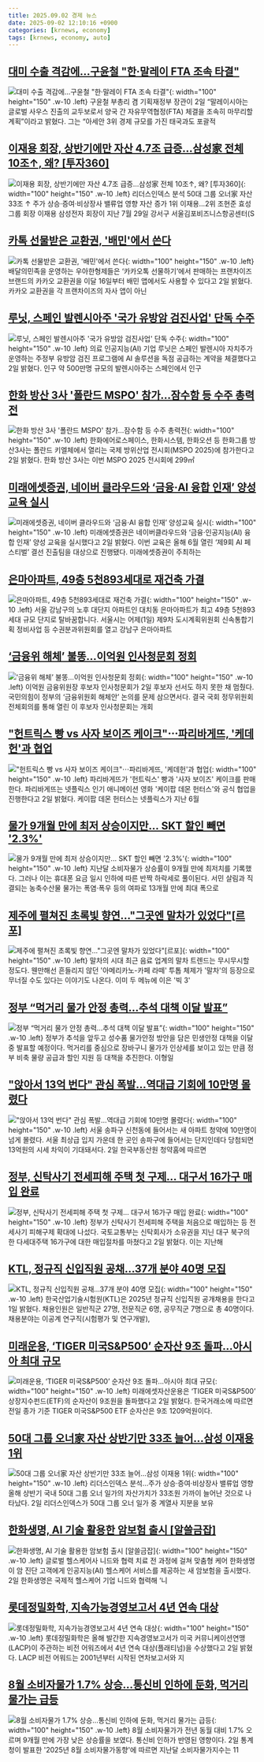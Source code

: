 ```yaml
---
title: 2025.09.02 경제 뉴스
date: 2025-09-02 12:10:16 +0900
categories: [krnews, economy]
tags: [krnews, economy, auto]
---
```

## [대미 수출 격감에…구윤철 "한·말레이 FTA 조속 타결"](https://n.news.naver.com/mnews/article/011/0004527984)

![대미 수출 격감에…구윤철 "한·말레이 FTA 조속 타결"](https://mimgnews.pstatic.net/image/origin/011/2025/09/02/4527984.jpg?type=nf220_150){: width="100" height="150" .w-10 .left}
구윤철 부총리 겸 기획재정부 장관이 2일 “말레이시아는 글로벌 사우스 진출의 교두보로서 양국 간 자유무역협정(FTA) 체결을 조속히 마무리할 계획”이라고 밝혔다. 그는 “아세안 3위 경제 규모를 가진 태국과도 포괄적

## [이재용 회장, 상반기에만 자산 4.7조 급증…삼성家 전체 10조↑, 왜? [투자360]](https://n.news.naver.com/mnews/article/016/0002522519)

![이재용 회장, 상반기에만 자산 4.7조 급증…삼성家 전체 10조↑, 왜? [투자360]](https://mimgnews.pstatic.net/image/origin/016/2025/09/02/2522519.jpg?type=nf220_150){: width="100" height="150" .w-10 .left}
리더스인덱스 분석 50대 그룹 오너家 자산 33조 ↑ 주가 상승·증여·비상장사 밸류업 영향 자산 증가 1위 이재용…2위 조현준 효성그룹 회장 이재용 삼성전자 회장이 지난 7월 29일 강서구 서울김포비즈니스항공센터(S

## [카톡 선물받은 교환권, '배민'에서 쓴다](https://n.news.naver.com/mnews/article/011/0004527989)

![카톡 선물받은 교환권, '배민'에서 쓴다](https://mimgnews.pstatic.net/image/origin/011/2025/09/02/4527989.jpg?type=nf220_150){: width="100" height="150" .w-10 .left}
배달의민족을 운영하는 우아한형제들은 ‘카카오톡 선물하기’에서 판매하는 프랜차이즈 브랜드의 카카오 교환권을 이달 16일부터 배민 앱에서도 사용할 수 있다고 2일 밝혔다. 카카오 교환권을 각 프랜차이즈의 자사 앱이 아닌

## [루닛, 스페인 발렌시아주 '국가 유방암 검진사업' 단독 수주](https://n.news.naver.com/mnews/article/008/0005244232)

![루닛, 스페인 발렌시아주 '국가 유방암 검진사업' 단독 수주](https://mimgnews.pstatic.net/image/origin/008/2025/09/02/5244232.jpg?type=nf220_150){: width="100" height="150" .w-10 .left}
의료 인공지능(AI) 기업 루닛은 스페인 발렌시아 자치주가 운영하는 주정부 유방암 검진 프로그램에 AI 솔루션을 독점 공급하는 계약을 체결했다고 2일 밝혔다. 인구 약 500만명 규모의 발렌시아주는 스페인에서 인구

## [한화 방산 3사 '폴란드 MSPO' 참가…잠수함 등 수주 총력전](https://n.news.naver.com/mnews/article/008/0005244221)

![한화 방산 3사 '폴란드 MSPO' 참가…잠수함 등 수주 총력전](https://mimgnews.pstatic.net/image/origin/008/2025/09/02/5244221.jpg?type=nf220_150){: width="100" height="150" .w-10 .left}
한화에어로스페이스, 한화시스템, 한화오션 등 한화그룹 방산3사는 폴란드 키엘체에서 열리는 국제 방위산업 전시회(MSPO 2025)에 참가한다고 2일 밝혔다. 한화 방산 3사는 이번 MSPO 2025 전시회에 299㎡

## [미래에셋증권, 네이버 클라우드와 ‘금융·AI 융합 인재’ 양성교육 실시](https://n.news.naver.com/mnews/article/011/0004528012)

![미래에셋증권, 네이버 클라우드와 ‘금융·AI 융합 인재’ 양성교육 실시](https://mimgnews.pstatic.net/image/origin/011/2025/09/02/4528012.jpg?type=nf220_150){: width="100" height="150" .w-10 .left}
미래에셋증권은 네이버클라우드와 ‘금융·인공지능(AI) 융합 인재’ 양성 교육을 실시했다고 2일 밝혔다. 이번 교육은 올해 6월 열린 ‘제9회 AI 페스티벌’ 결선 진출팀을 대상으로 진행됐다. 미래에셋증권이 주최하는

## [은마아파트, 49층 5천893세대로 재건축 가결](https://n.news.naver.com/mnews/article/056/0012020823)

![은마아파트, 49층 5천893세대로 재건축 가결](https://mimgnews.pstatic.net/image/origin/056/2025/09/02/12020823.jpg?type=nf220_150){: width="100" height="150" .w-10 .left}
서울 강남구의 노후 대단지 아파트인 대치동 은마아파트가 최고 49층 5천893세대 규모 단지로 탈바꿈합니다. 서울시는 어제(1일) 제9차 도시계획위원회 신속통합기획 정비사업 등 수권분과위원회를 열고 강남구 은마아파트

## [‘금융위 해체’ 불똥…이억원 인사청문회 정회](https://n.news.naver.com/mnews/article/011/0004528047)

![‘금융위 해체’ 불똥…이억원 인사청문회 정회](https://mimgnews.pstatic.net/image/origin/011/2025/09/02/4528047.jpg?type=nf220_150){: width="100" height="150" .w-10 .left}
이억원 금융위원장 후보자 인사청문회가 2일 후보자 선서도 하지 못한 채 멈췄다. 국민의힘이 정부의 ‘금융위원회 해체안’ 논의를 문제 삼으면서다. 결국 국회 정무위원회 전체회의를 통해 열린 이 후보자 인사청문회는 개회

## ["헌트릭스 빵 vs 사자 보이즈 케이크"⋯파리바게뜨, '케데헌'과 협업](https://n.news.naver.com/mnews/article/031/0000961774)

!["헌트릭스 빵 vs 사자 보이즈 케이크"⋯파리바게뜨, '케데헌'과 협업](https://mimgnews.pstatic.net/image/origin/031/2025/09/02/961774.jpg?type=nf220_150){: width="100" height="150" .w-10 .left}
파리바게뜨가 '헌트릭스' 빵과 '사자 보이즈' 케이크를 판매한다. 파리바게뜨는 넷플릭스 인기 애니메이션 영화 '케이팝 데몬 헌터스'와 공식 협업을 진행한다고 2일 밝혔다. 케이팝 데몬 헌터스는 넷플릭스가 지난 6월

## [물가 9개월 만에 최저 상승이지만... SKT 할인 빼면 '2.3%'](https://n.news.naver.com/mnews/article/469/0000884859)

![물가 9개월 만에 최저 상승이지만... SKT 할인 빼면 '2.3%'](https://mimgnews.pstatic.net/image/origin/469/2025/09/02/884859.jpg?type=nf220_150){: width="100" height="150" .w-10 .left}
지난달 소비자물가 상승률이 9개월 만에 최저치를 기록했다. 그러나 이는 휴대폰 요금 일시 인하에 따른 반짝 하락세로 풀이된다. 서민 살림과 직결되는 농축수산물 물가는 폭염·폭우 등의 여파로 13개월 만에 최대 폭으로

## [제주에 펼쳐진 초록빛 향연…"그곳엔 말차가 있었다"[르포]](https://n.news.naver.com/mnews/article/648/0000039371)

![제주에 펼쳐진 초록빛 향연…"그곳엔 말차가 있었다"[르포]](https://mimgnews.pstatic.net/image/origin/648/2025/09/01/39371.jpg?type=nf220_150){: width="100" height="150" .w-10 .left}
말차의 시대 최근 음료 업계의 말차 트렌드는 무시무시할 정도다. 웬만해선 흔들리지 않던 '아메리카노-카페 라떼' 투톱 체제가 '말차'의 등장으로 무너질 수도 있다는 이야기도 나온다. 이미 두 메뉴에 이은 '빅 3'

## [정부 “먹거리 물가 안정 총력…추석 대책 이달 발표”](https://n.news.naver.com/mnews/article/011/0004528046)

![정부 “먹거리 물가 안정 총력…추석 대책 이달 발표”](https://mimgnews.pstatic.net/image/origin/011/2025/09/02/4528046.jpg?type=nf220_150){: width="100" height="150" .w-10 .left}
정부가 추석을 앞두고 성수품 물가안정 방안을 담은 민생안정 대책을 이달 중 발표할 예정이다. 먹거리를 중심으로 장바구니 물가가 인상세를 보이고 있는 만큼 정부 비축 물량 공급과 할인 지원 등 대책을 추진한다. 이형일

## ["앉아서 13억 번다" 관심 폭발…역대급 기회에 10만명 몰렸다](https://n.news.naver.com/mnews/article/015/0005178663)

!["앉아서 13억 번다" 관심 폭발…역대급 기회에 10만명 몰렸다](https://mimgnews.pstatic.net/image/origin/015/2025/09/02/5178663.jpg?type=nf220_150){: width="100" height="150" .w-10 .left}
서울 송파구 신천동에 들어서는 새 아파트 청약에 10만명이 넘게 몰렸다. 서울 최상급 입지 가운데 한 곳인 송파구에 들어서는 단지인데다 당첨되면 13억원의 시세 차익이 기대돼서다. 2일 한국부동산원 청약홈에 따르면

## [정부, 신탁사기 전세피해 주택 첫 구제… 대구서 16가구 매입 완료](https://n.news.naver.com/mnews/article/011/0004528041)

![정부, 신탁사기 전세피해 주택 첫 구제… 대구서 16가구 매입 완료](https://mimgnews.pstatic.net/image/origin/011/2025/09/02/4528041.jpg?type=nf220_150){: width="100" height="150" .w-10 .left}
정부가 신탁사기 전세피해 주택을 처음으로 매입하는 등 전세사기 피해구제 확대에 나섰다. 국토교통부는 신탁회사가 소유권을 지닌 대구 북구의 한 다세대주택 16가구에 대한 매입절차를 마쳤다고 2일 밝혔다. 이는 지난해

## [KTL, 정규직 신입직원 공채…37개 분야 40명 모집](https://n.news.naver.com/mnews/article/215/0001222170)

![KTL, 정규직 신입직원 공채…37개 분야 40명 모집](https://mimgnews.pstatic.net/image/origin/215/2025/09/01/1222170.jpg?type=nf220_150){: width="100" height="150" .w-10 .left}
한국산업기술시험원(KTL)은 2025년 정규직 신입직원 공개채용을 한다고 1일 밝혔다. 채용인원은 일반직군 27명, 전문직군 6명, 공무직군 7명으로 총 40명이다. 채용분야는 이공계 연구직(시험평가 및 연구개발),

## [미래운용, ‘TIGER 미국S&P500’ 순자산 9조 돌파…아시아 최대 규모](https://n.news.naver.com/mnews/article/018/0006104860)

![미래운용, ‘TIGER 미국S&P500’ 순자산 9조 돌파…아시아 최대 규모](https://mimgnews.pstatic.net/image/origin/018/2025/09/02/6104860.jpg?type=nf220_150){: width="100" height="150" .w-10 .left}
미래에셋자산운용은 ‘TIGER 미국S&P500’ 상장지수펀드(ETF)의 순자산이 9조원을 돌파했다고 2일 밝혔다. 한국거래소에 따르면 전일 종가 기준 TIGER 미국S&P500 ETF 순자산은 9조 1209억원이다.

## [50대 그룹 오너家 자산 상반기만 33조 늘어…삼성 이재용 1위](https://n.news.naver.com/mnews/article/001/0015598949)

![50대 그룹 오너家 자산 상반기만 33조 늘어…삼성 이재용 1위](https://mimgnews.pstatic.net/image/origin/001/2025/09/02/15598949.jpg?type=nf220_150){: width="100" height="150" .w-10 .left}
리더스인덱스 분석…주가 상승·증여·비상장사 밸류업 영향 올해 상반기 국내 50대 그룹 오너 일가의 자산가치가 33조원 가까이 늘어난 것으로 나타났다. 2일 리더스인덱스가 50대 그룹 오너 일가 중 계열사 지분을 보유

## [한화생명, AI 기술 활용한 암보험 출시 [알쓸금잡]](https://n.news.naver.com/mnews/article/009/0005551363)

![한화생명, AI 기술 활용한 암보험 출시 [알쓸금잡]](https://mimgnews.pstatic.net/image/origin/009/2025/09/02/5551363.jpg?type=nf220_150){: width="100" height="150" .w-10 .left}
글로벌 헬스케어사 니드와 협력 치료 전 과정에 걸쳐 맞춤형 케어 한화생명이 암 진단 고객에게 인공지능(AI) 헬스케어 서비스를 제공하는 새 암보험을 출시했다. 2일 한화생명은 국제적 헬스케어 기업 니드와 협력해 ‘니

## [롯데정밀화학, 지속가능경영보고서 4년 연속 대상](https://n.news.naver.com/mnews/article/029/0002979555)

![롯데정밀화학, 지속가능경영보고서 4년 연속 대상](https://mimgnews.pstatic.net/image/origin/029/2025/09/02/2979555.jpg?type=nf220_150){: width="100" height="150" .w-10 .left}
롯데정밀화학은 올해 발간한 지속경영보고서가 미국 커뮤니케이션연맹(LACP)이 주관하는 비전 어워즈에서 4년 연속 대상(플래티넘)을 수상했다고 2일 밝혔다. LACP 비전 어워드는 2001년부터 시작된 연차보고서와 지

## [8월 소비자물가 1.7% 상승…통신비 인하에 둔화, 먹거리 물가는 급등](https://n.news.naver.com/mnews/article/008/0005244332)

![8월 소비자물가 1.7% 상승…통신비 인하에 둔화, 먹거리 물가는 급등](https://mimgnews.pstatic.net/image/origin/008/2025/09/02/5244332.jpg?type=nf220_150){: width="100" height="150" .w-10 .left}
8월 소비자물가가 전년 동월 대비 1.7% 오르며 9개월 만에 가장 낮은 상승률을 보였다. 통신비 인하가 반영된 영향이다. 2일 통계청이 발표한 '2025년 8월 소비자물가동향'에 따르면 지난달 소비자물가지수는 11

